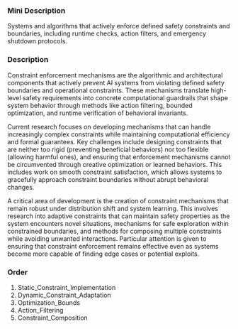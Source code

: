 ### Mini Description

Systems and algorithms that actively enforce defined safety constraints and boundaries, including runtime checks, action filters, and emergency shutdown protocols.

### Description

Constraint enforcement mechanisms are the algorithmic and architectural components that actively prevent AI systems from violating defined safety boundaries and operational constraints. These mechanisms translate high-level safety requirements into concrete computational guardrails that shape system behavior through methods like action filtering, bounded optimization, and runtime verification of behavioral invariants.

Current research focuses on developing mechanisms that can handle increasingly complex constraints while maintaining computational efficiency and formal guarantees. Key challenges include designing constraints that are neither too rigid (preventing beneficial behaviors) nor too flexible (allowing harmful ones), and ensuring that enforcement mechanisms cannot be circumvented through creative optimization or learned behaviors. This includes work on smooth constraint satisfaction, which allows systems to gracefully approach constraint boundaries without abrupt behavioral changes.

A critical area of development is the creation of constraint mechanisms that remain robust under distribution shift and system learning. This involves research into adaptive constraints that can maintain safety properties as the system encounters novel situations, mechanisms for safe exploration within constrained boundaries, and methods for composing multiple constraints while avoiding unwanted interactions. Particular attention is given to ensuring that constraint enforcement remains effective even as systems become more capable of finding edge cases or potential exploits.

### Order

1. Static_Constraint_Implementation
2. Dynamic_Constraint_Adaptation
3. Optimization_Bounds
4. Action_Filtering
5. Constraint_Composition
